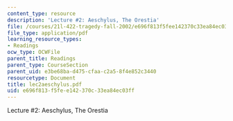 ```yaml
---
content_type: resource
description: 'Lecture #2: Aeschylus, The Orestia'
file: /courses/21l-422-tragedy-fall-2002/e696f813f5fee142370c33ea84ec03ff_lec2aeschylus.pdf
file_type: application/pdf
learning_resource_types:
- Readings
ocw_type: OCWFile
parent_title: Readings
parent_type: CourseSection
parent_uid: e3be68ba-d475-cfaa-c2a5-8f4e852c3440
resourcetype: Document
title: lec2aeschylus.pdf
uid: e696f813-f5fe-e142-370c-33ea84ec03ff
---
```

Lecture #2: Aeschylus, The Orestia

